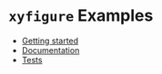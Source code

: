 # `xyfigure` Examples

* [Getting started](../io/xyfigure_example/README.md)
* [Documentation](documentation.md)
* [Tests](test/README.md)
